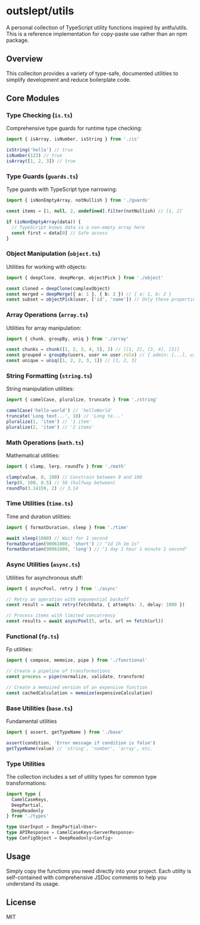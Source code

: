 # outslept/utils

A personal collection of TypeScript utility functions inspired by antfu/utils. This is a reference implementation for copy-paste use rather than an npm package.

## Overview

This colleciton provides a variety of type-safe, documented utilities to simplify development and reduce boilerplate code.

## Core Modules

### Type Checking (`is.ts`)

Comprehensive type guards for runtime type checking:

```ts
import { isArray, isNumber, isString } from './is'

isString('hello') // true
isNumber(123) // true
isArray([1, 2, 3]) // true
```

### Type Guards (`guards.ts`)

Type guards with TypeScript type narrowing:

```ts
import { isNonEmptyArray, notNullish } from './guards'

const items = [1, null, 2, undefined].filter(notNullish) // [1, 2]

if (isNonEmptyArray(data)) {
  // TypeScript knows data is a non-empty array here
  const first = data[0] // Safe access
}
```

### Object Manipulation (`object.ts`)

Utilities for working with objects:

```ts
import { deepClone, deepMerge, objectPick } from './object'

const cloned = deepClone(complexObject)
const merged = deepMerge({ a: 1 }, { b: 2 }) // { a: 1, b: 2 }
const subset = objectPick(user, ['id', 'name']) // Only these properties
```

### Array Operations (`array.ts`)

Utilities for array manipulation:

```ts
import { chunk, groupBy, uniq } from './array'

const chunks = chunk([1, 2, 3, 4, 5], 2) // [[1, 2], [3, 4], [5]]
const grouped = groupBy(users, user => user.role) // { admin: [...], user: [...] }
const unique = uniq([1, 2, 2, 3, 1]) // [1, 2, 3]
```

### String Formatting (`string.ts`)

String manipulation utilities:

```ts
import { camelCase, pluralize, truncate } from './string'

camelCase('hello-world') // 'helloWorld'
truncate('Long text...', 10) // 'Long te...'
pluralize(1, 'item') // '1 item'
pluralize(2, 'item') // '2 items'
```

### Math Operations (`math.ts`)

Mathematical utilities:

```ts
import { clamp, lerp, roundTo } from './math'

clamp(value, 0, 100) // Constrain between 0 and 100
lerp(0, 100, 0.5) // 50 (halfway between)
roundTo(3.14159, 2) // 3.14
```

### Time Utilities (`time.ts`)

Time and duration utilities:

```ts
import { formatDuration, sleep } from './time'

await sleep(1000) // Wait for 1 second
formatDuration(90061000, 'short') // "1d 1h 1m 1s"
formatDuration(90061000, 'long') // "1 day 1 hour 1 minute 1 second"
```

### Async Utilities (`async.ts`)

Utilities for asynchronous stuff:

```ts
import { asyncPool, retry } from './async'

// Retry an operation with exponential backoff
const result = await retry(fetchData, { attempts: 3, delay: 1000 })

// Process items with limited concurrency
const results = await asyncPool(5, urls, url => fetch(url))
```

### Functional (`fp.ts`)

Fp utilities:

```ts
import { compose, memoize, pipe } from './functional'

// Create a pipeline of transformations
const process = pipe(normalize, validate, transform)

// Create a memoized version of an expensive function
const cachedCalculation = memoize(expensiveCalculation)
```

### Base Utilities (`base.ts`)

Fundamental utilities

```ts
import { assert, getTypeName } from './base'

assert(condition, 'Error message if condition is false')
getTypeName(value) // 'string', 'number', 'array', etc.
```

### Type Utilities

The collection includes a set of utility types for common type transformations:

```ts
import type {
  CamelCaseKeys,
  DeepPartial,
  DeepReadonly
} from './types'

type UserInput = DeepPartial<User>
type APIResponse = CamelCaseKeys<ServerResponse>
type ConfigObject = DeepReadonly<Config>
```

## Usage

Simply copy the functions you need directly into your project. Each utility is self-contained with comprehensive JSDoc comments to help you understand its usage.

## License

MIT
